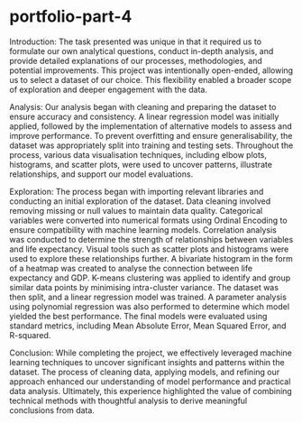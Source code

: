 # portfolio-part-4


Introduction: The task presented was unique in that it required us to formulate our own analytical questions, conduct in-depth analysis, and provide detailed explanations of our processes, methodologies, and potential improvements. This project was intentionally open-ended, allowing us to select a dataset of our choice. This flexibility enabled a broader scope of exploration and deeper engagement with the data.

Analysis: Our analysis began with cleaning and preparing the dataset to ensure accuracy and consistency. A linear regression model was initially applied, followed by the implementation of alternative models to assess and improve performance. To prevent overfitting and ensure generalisability, the dataset was appropriately split into training and testing sets. Throughout the process, various data visualisation techniques, including elbow plots, histograms, and scatter plots, were used to uncover patterns, illustrate relationships, and support our model evaluations.

Exploration: The process began with importing relevant libraries and conducting an initial exploration of the dataset. Data cleaning involved removing missing or null values to maintain data quality. Categorical variables were converted into numerical formats using Ordinal Encoding to ensure compatibility with machine learning models. Correlation analysis was conducted to determine the strength of relationships between variables and life expectancy. Visual tools such as scatter plots and histograms were used to explore these relationships further. A bivariate histogram in the form of a heatmap was created to analyse the connection between life expectancy and GDP. K-means clustering was applied to identify and group similar data points by minimising intra-cluster variance. The dataset was then split, and a linear regression model was trained. A parameter analysis using polynomial regression was also performed to determine which model yielded the best performance. The final models were evaluated using standard metrics, including Mean Absolute Error, Mean Squared Error, and R-squared.

Conclusion: While completing the project, we effectively leveraged machine learning techniques to uncover significant insights and patterns within the dataset. The process of cleaning data, applying models, and refining our approach enhanced our understanding of model performance and practical data analysis. Ultimately, this experience highlighted the value of combining technical methods with thoughtful analysis to derive meaningful conclusions from data.

